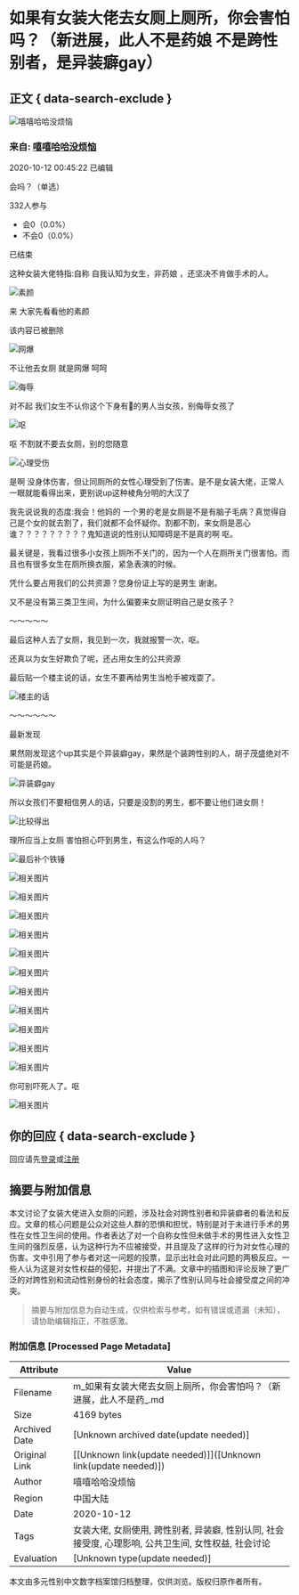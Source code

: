 # 如果有女装大佬去女厕上厕所，你会害怕吗？（新进展，此人不是药娘 不是跨性别者，是异装癖gay）

## 正文 { data-search-exclude }


![嘻嘻哈哈没烦恼](https://img1.doubanio.com/icon/up218331603-10.jpg)

### 来自: [嘻嘻哈哈没烦恼](https://www.douban.com/people/218331603/)

2020-10-12 00:45:22 已编辑

会吗？（单选）

332人参与

- 会0（0.0%）
- 不会0（0.0%）

已结束

这种女装大佬特指:自称 自我认知为女生，非药娘 ，还坚决不肯做手术的人。

![素颜](https://img9.doubanio.com/view/group_topic/l/public/p350651844.webp)

来 大家先看看他的素颜

该内容已被删除

![网爆](https://img2.doubanio.com/view/group_topic/l/public/p350523311.webp)

不让他去女厕 就是网爆 呵呵

![侮辱](https://img3.doubanio.com/view/group_topic/l/public/p350523303.webp)

对不起 我们女生不认你这个下身有🐔的男人当女孩，别侮辱女孩了

![呕](https://img1.doubanio.com/view/group_topic/l/public/p350523299.webp)

呕 不割就不要去女厕，别的您随意

![心理受伤](https://img1.doubanio.com/view/group_topic/l/public/p350523309.webp)

是啊 没身体伤害，但让同厕所的女性心理受到了伤害。是不是女装大佬，正常人一眼就能看得出来，更别说up这种棱角分明的大汉了

我先说说我的态度:我会！他妈的 一个男的老是女厕是不是有脑子毛病？真觉得自己是个女的就去割了，我们就都不会怀疑你。割都不割，来女厕是恶心谁？？？？？？？？？鬼知道说的性别认知障碍是不是真的啊 呕。

最关键是，我看过很多小女孩上厕所不关门的，因为一个人在厕所关门很害怕。而且也有很多女生在厕所换衣服，紧急表演的时候。

凭什么要占用我们的公共资源？您身份证上写的是男生 谢谢。

又不是没有第三类卫生间，为什么偏要来女厕证明自己是女孩子？

～～～～～

最后这种人去了女厕，我见到一次，我就报警一次，呕。

还真以为女生好欺负了呢，还占用女生的公共资源

最后贴一个楼主说的话，女生不要再给男生当枪手被戏耍了。

![楼主的话](https://img9.doubanio.com/view/group_topic/l/public/p350525815.webp)

～～～～～～

最新发现

果然刚发现这个up其实是个异装癖gay，果然是个装跨性别的人，胡子茂盛绝对不可能是药娘。

![异装癖gay](https://img1.doubanio.com/view/group_topic/l/public/p350526679.webp)

所以女孩们不要相信男人的话，只要是没割的男生，都不要让他们进女厕！

![比较得出](https://img1.doubanio.com/view/group_topic/l/public/p350526862.webp)

理所应当上女厕 害怕担心吓到男生，有这么作呕的人吗？

![最后补个铁锤](https://img9.doubanio.com/view/group_topic/l/public/p350527654.webp)

![相关图片](https://img9.doubanio.com/view/group_topic/l/public/p350527636.webp)

![相关图片](https://img1.doubanio.com/view/group_topic/l/public/p350527649.webp)

![相关图片](https://img9.doubanio.com/view/group_topic/l/public/p350527634.webp)

![相关图片](https://img1.doubanio.com/view/group_topic/l/public/p350527648.webp)

![相关图片](https://img1.doubanio.com/view/group_topic/l/public/p350527638.webp)

![相关图片](https://img2.doubanio.com/view/group_topic/l/public/p350527631.webp)

![相关图片](https://img3.doubanio.com/view/group_topic/l/public/p350527652.webp)

![相关图片](https://img3.doubanio.com/view/group_topic/l/public/p350527632.webp)

![相关图片](https://img3.doubanio.com/view/group_topic/l/public/p350527642.webp)

![相关图片](https://img9.doubanio.com/view/group_topic/l/public/p350527646.webp)

![相关图片](https://img2.doubanio.com/view/group_topic/l/public/p350527651.webp)

你可别吓死人了。呕

![相关图片](https://img9.doubanio.com/view/group_topic/l/public/p350527645.webp)

## 你的回应 { data-search-exclude }

回应请先[登录](https://www.douban.com/accounts/login?reason=discuss)或[注册](/accounts/register?reason=discuss)
<!-- tcd_original_link https://m.douban.com/group/topic/196951516/ -->


## 摘要与附加信息

<!-- tcd_abstract -->
本文讨论了女装大佬进入女厕的问题，涉及社会对跨性别者和异装癖者的看法和反应。文章的核心问题是公众对这些人群的恐惧和担忧，特别是对于未进行手术的男性在女性卫生间的使用。作者表达了对一个自称女性但未做手术的男性进入女性卫生间的强烈反感，认为这种行为不应被接受，并且提及了这样的行为对女性心理的伤害。文中引用了参与者对这一问题的投票，显示出社会对此问题的两极反应。一些人认为这是对女性权益的侵犯，并提出了不满。文章中的插图和评论反映了更广泛的对跨性别和流动性别身份的社会态度，揭示了性别认同与社会接受度之间的冲突。
<!-- tcd_abstract_end -->

> 摘要与附加信息为自动生成，仅供检索与参考。如有错误或遗漏（未知），请协助编辑指正，不胜感激。

### 附加信息 [Processed Page Metadata]

| Attribute       | Value                                  |
|-----------------|----------------------------------------|
| Filename        | m_如果有女装大佬去女厕上厕所，你会害怕吗？（新进展，此人不是药_.md                             |
| Size            | 4169 bytes                           |
| Archived Date   | [Unknown archived date(update needed)]                             |
| Original Link   | [[Unknown link(update needed)]]([Unknown link(update needed)])                       |
| Author          | 嘻嘻哈哈没烦恼                               |
| Region          | 中国大陆                               |
| Date            | 2020-10-12                                 |
| Tags            | 女装大佬, 女厕使用, 跨性别者, 异装癖, 性别认同, 社会接受度, 心理影响, 公共卫生间, 女性权益, 社会讨论                                 |
| Evaluation            | [Unknown type(update needed)]                                 |
<!-- tcd_table_end -->

本文由多元性别中文数字档案馆归档整理，仅供浏览。版权归原作者所有。
